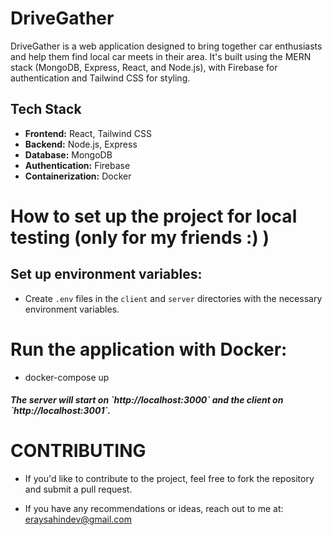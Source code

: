 # DriveGather

DriveGather is a web application designed to bring together car enthusiasts and help them find local car meets in their area. It's built using the MERN stack (MongoDB, Express, React, and Node.js), with Firebase for authentication and Tailwind CSS for styling.

## Tech Stack

- **Frontend:** React, Tailwind CSS
- **Backend:** Node.js, Express
- **Database:** MongoDB
- **Authentication:** Firebase
- **Containerization:** Docker

# How to set up the project for local testing (only for my friends :) )

## Set up environment variables:

- Create `.env` files in the `client` and `server` directories with the necessary environment variables.

# Run the application with Docker:

- docker-compose up

<h5>The server will start on `http://localhost:3000` and the client on `http://localhost:3001`.</h5>

# CONTRIBUTING

- If you'd like to contribute to the project, feel free to fork the repository and submit a pull request.

- If you have any recommendations or ideas, reach out to me at: eraysahindev@gmail.com
